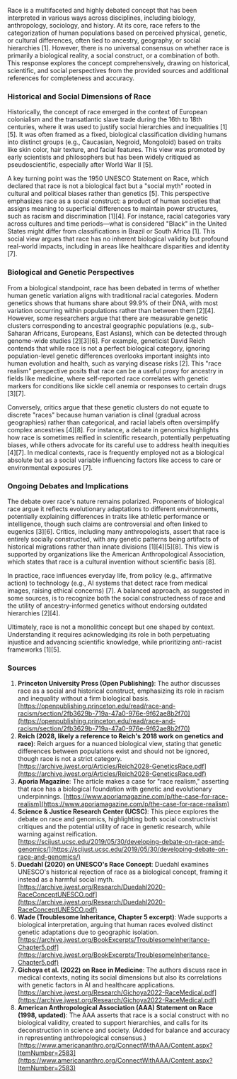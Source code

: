 Race is a multifaceted and highly debated concept that has been interpreted in various ways across disciplines, including biology, anthropology, sociology, and history. At its core, race refers to the categorization of human populations based on perceived physical, genetic, or cultural differences, often tied to ancestry, geography, or social hierarchies [1]. However, there is no universal consensus on whether race is primarily a biological reality, a social construct, or a combination of both. This response explores the concept comprehensively, drawing on historical, scientific, and social perspectives from the provided sources and additional references for completeness and accuracy.

### Historical and Social Dimensions of Race
Historically, the concept of race emerged in the context of European colonialism and the transatlantic slave trade during the 16th to 18th centuries, where it was used to justify social hierarchies and inequalities [1][5]. It was often framed as a fixed, biological classification dividing humans into distinct groups (e.g., Caucasian, Negroid, Mongoloid) based on traits like skin color, hair texture, and facial features. This view was promoted by early scientists and philosophers but has been widely critiqued as pseudoscientific, especially after World War II [5].

A key turning point was the 1950 UNESCO Statement on Race, which declared that race is not a biological fact but a "social myth" rooted in cultural and political biases rather than genetics [5]. This perspective emphasizes race as a social construct: a product of human societies that assigns meaning to superficial differences to maintain power structures, such as racism and discrimination [1][4]. For instance, racial categories vary across cultures and time periods—what is considered "Black" in the United States might differ from classifications in Brazil or South Africa [1]. This social view argues that race has no inherent biological validity but profound real-world impacts, including in areas like healthcare disparities and identity [7].

### Biological and Genetic Perspectives
From a biological standpoint, race has been debated in terms of whether human genetic variation aligns with traditional racial categories. Modern genetics shows that humans share about 99.9% of their DNA, with most variation occurring within populations rather than between them [2][4]. However, some researchers argue that there are measurable genetic clusters corresponding to ancestral geographic populations (e.g., sub-Saharan Africans, Europeans, East Asians), which can be detected through genome-wide studies [2][3][6]. For example, geneticist David Reich contends that while race is not a perfect biological category, ignoring population-level genetic differences overlooks important insights into human evolution and health, such as varying disease risks [2]. This "race realism" perspective posits that race can be a useful proxy for ancestry in fields like medicine, where self-reported race correlates with genetic markers for conditions like sickle cell anemia or responses to certain drugs [3][7].

Conversely, critics argue that these genetic clusters do not equate to discrete "races" because human variation is clinal (gradual across geographies) rather than categorical, and racial labels often oversimplify complex ancestries [4][8]. For instance, a debate in genomics highlights how race is sometimes reified in scientific research, potentially perpetuating biases, while others advocate for its careful use to address health inequities [4][7]. In medical contexts, race is frequently employed not as a biological absolute but as a social variable influencing factors like access to care or environmental exposures [7].

### Ongoing Debates and Implications
The debate over race's nature remains polarized. Proponents of biological race argue it reflects evolutionary adaptations to different environments, potentially explaining differences in traits like athletic performance or intelligence, though such claims are controversial and often linked to eugenics [3][6]. Critics, including many anthropologists, assert that race is entirely socially constructed, with any genetic patterns being artifacts of historical migrations rather than innate divisions [1][4][5][8]. This view is supported by organizations like the American Anthropological Association, which states that race is a cultural invention without scientific basis [8].

In practice, race influences everyday life, from policy (e.g., affirmative action) to technology (e.g., AI systems that detect race from medical images, raising ethical concerns) [7]. A balanced approach, as suggested in some sources, is to recognize both the social constructedness of race and the utility of ancestry-informed genetics without endorsing outdated hierarchies [2][4].

Ultimately, race is not a monolithic concept but one shaped by context. Understanding it requires acknowledging its role in both perpetuating injustice and advancing scientific knowledge, while prioritizing anti-racist frameworks [1][5].

### Sources
1. **Princeton University Press (Open Publishing)**: The author discusses race as a social and historical construct, emphasizing its role in racism and inequality without a firm biological basis. [https://openpublishing.princeton.edu/read/race-and-racism/section/2fb3629b-719a-47a0-976e-9f62ae8b2f70](https://openpublishing.princeton.edu/read/race-and-racism/section/2fb3629b-719a-47a0-976e-9f62ae8b2f70)  
2. **Reich (2028, likely a reference to Reich's 2018 work on genetics and race)**: Reich argues for a nuanced biological view, stating that genetic differences between populations exist and should not be ignored, though race is not a strict category. [https://archive.jwest.org/Articles/Reich2028-GeneticsRace.pdf](https://archive.jwest.org/Articles/Reich2028-GeneticsRace.pdf)  
3. **Aporia Magazine**: The article makes a case for "race realism," asserting that race has a biological foundation with genetic and evolutionary underpinnings. [https://www.aporiamagazine.com/p/the-case-for-race-realism](https://www.aporiamagazine.com/p/the-case-for-race-realism)  
4. **Science & Justice Research Center (UCSC)**: This piece explores the debate on race and genomics, highlighting both social constructivist critiques and the potential utility of race in genetic research, while warning against reification. [https://scijust.ucsc.edu/2019/05/30/developing-debate-on-race-and-genomics/](https://scijust.ucsc.edu/2019/05/30/developing-debate-on-race-and-genomics/)  
5. **Duedahl (2020) on UNESCO's Race Concept**: Duedahl examines UNESCO's historical rejection of race as a biological concept, framing it instead as a harmful social myth. [https://archive.jwest.org/Research/Duedahl2020-RaceConceptUNESCO.pdf](https://archive.jwest.org/Research/Duedahl2020-RaceConceptUNESCO.pdf)  
6. **Wade (Troublesome Inheritance, Chapter 5 excerpt)**: Wade supports a biological interpretation, arguing that human races evolved distinct genetic adaptations due to geographic isolation. [https://archive.jwest.org/BookExcerpts/TroublesomeInheritance-Chapter5.pdf](https://archive.jwest.org/BookExcerpts/TroublesomeInheritance-Chapter5.pdf)  
7. **Gichoya et al. (2022) on Race in Medicine**: The authors discuss race in medical contexts, noting its social dimensions but also its correlations with genetic factors in AI and healthcare applications. [https://archive.jwest.org/Research/Gichoya2022-RaceMedical.pdf](https://archive.jwest.org/Research/Gichoya2022-RaceMedical.pdf)  
8. **American Anthropological Association (AAA) Statement on Race (1998, updated)**: The AAA asserts that race is a social construct with no biological validity, created to support hierarchies, and calls for its deconstruction in science and society. (Added for balance and accuracy in representing anthropological consensus.) [https://www.americananthro.org/ConnectWithAAA/Content.aspx?ItemNumber=2583](https://www.americananthro.org/ConnectWithAAA/Content.aspx?ItemNumber=2583)